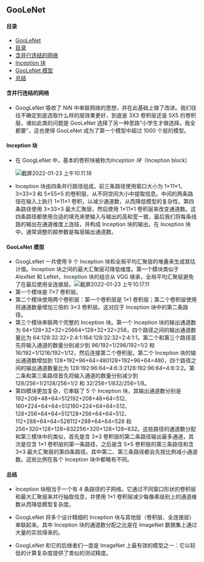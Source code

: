 ## GooLeNet

#### 目录

- [GooLeNet](#goolenet)
- [目录](#目录)
- [含并行连结的网络](#含并行连结的网络)
- [Inception 块](#inception块)
- [GooLeNet 模型](#goolenet模型)
- [总结](#总结)

#### 含并行连结的网络

- GoogLeNet 吸收了 NiN 中串联网络的思想，并在此基础上做了改进。我们往往不确定到底选取什么样的层效果更好，到底是 3X3 卷积层还是 5X5 的卷积层，诸如此类的问题是 GooLeNet 选择了另一种思路“小学生才做选择，我全都要”，这也使得 GooLeNet 成为了第一个模型中超过 1000 个层的模型。

#### Inception 块

- 在 GoogLeNet 中，基本的卷积块被称为*Inception 块*（Inception block）

  ![截屏2022-01-23 上午10.11.18](https://github.com/kinza99/DeepLearning-MuLi-Notes/blob/main/imgs/27/27-1.png)

- Inception 块由四条并行路径组成。前三条路径使用窗口大小为 1×11×1、3×33×3 和 5×55×5 的卷积层，从不同空间大小中提取信息。中间的两条路径在输入上执行 1×11×1 卷积，以减少通道数，从而降低模型的复杂性。第四条路径使用 3×33×3 最大汇聚层，然后使用 1×11×1 卷积层来改变通道数。这四条路径都使用合适的填充来使输入与输出的高和宽一致，最后我们将每条线路的输出在通道维度上连结，并构成 Inception 块的输出。在 Inception 块中，通常调整的超参数是每层输出通道数。

#### GooLeNet 模型

- GoogLeNet 一共使用 9 个 Inception 块和全局平均汇聚层的堆叠来生成其估计值。Inception 块之间的最大汇聚层可降低维度。第一个模块类似于 AlexNet 和 LeNet，Inception 块的组合从 VGG 继承，全局平均汇聚层避免了在最后使用全连接层。![截屏2022-01-23 上午10.17.11](https://github.com/kinza99/DeepLearning-MuLi-Notes/blob/main/imgs/27/27-2.png)
- 第一个模块是 7×7 卷积层。
- 第二个模块使用两个卷积层：第一个卷积层是 1×1 卷积层；第二个卷积层使用将通道数量增加三倍的 3×3 卷积层。这对应于 Inception 块中的第二条路径。
- 第三个模块串联两个完整的 Inception 块。第一个 Inception 块的输出通道数为 64+128+32+32=25664+128+32+32=256，四个路径之间的输出通道数量比为 64:128:32:32=2:4:1:164:128:32:32=2:4:1:1。第二个和第三个路径首先将输入通道的数量分别减少到 96/192=1/296/192=1/2 和 16/192=1/1216/192=1/12，然后连接第二个卷积层。第二个 Inception 块的输出通道数增加到 128+192+96+64=480128+192+96+64=480，四个路径之间的输出通道数量比为 128:192:96:64=4:6:3:2128:192:96:64=4:6:3:2。第二条和第三条路径首先将输入通道的数量分别减少到 128/256=1/2128/256=1/2 和 32/256=1/832/256=1/8。
- 第四模块更加复杂，它串联了 5 个 Inception 块，其输出通道数分别是 192+208+48+64=512192+208+48+64=512、160+224+64+64=512160+224+64+64=512、128+256+64+64=512128+256+64+64=512、112+288+64+64=528112+288+64+64=528 和 256+320+128+128=832256+320+128+128=832。这些路径的通道数分配和第三模块中的类似，首先是含 3×3 卷积层的第二条路径输出最多通道，其次是仅含 1×1 卷积层的第一条路径，之后是含 5×5 卷积层的第三条路径和含 3×3 最大汇聚层的第四条路径。其中第二、第三条路径都会先按比例减小通道数。这些比例在各个 Inception 块中都略有不同。

#### 总结

- Inception 块相当于一个有 4 条路径的子网络。它通过不同窗口形状的卷积层和最大汇聚层来并行抽取信息，并使用 1×1 卷积层减少每像素级别上的通道维数从而降低模型复杂度。

- GoogLeNet 将多个设计精细的 Inception 块与其他层（卷积层、全连接层）串联起来。其中 Inception 块的通道数分配之比是在 ImageNet 数据集上通过大量的实验得来的。

- GoogLeNet 和它的后继者们一度是 ImageNet 上最有效的模型之一：它以较低的计算复杂度提供了类似的测试精度。
